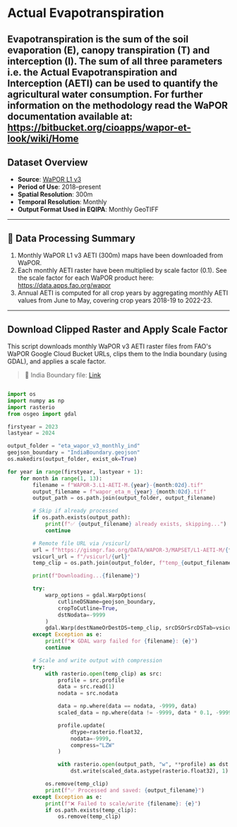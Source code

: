 # Actual Evapotranspiration
Evapotranspiration is the sum of the soil evaporation (E), canopy transpiration (T) and interception (I). 
The sum of all three parameters i.e. the Actual Evapotranspiration and Interception (AETI) can be used to quantify the agricultural water consumption.
For further information on the methodology read the WaPOR documentation available at: https://bitbucket.org/cioapps/wapor-et-look/wiki/Home
---

## Dataset Overview

- **Source**: [WaPOR L1 v3](https://console.cloud.google.com/storage/browser/fao-gismgr-wapor-3-data/DATA/WAPOR-3/MAPSET)
- **Period of Use**: 2018–present
- **Spatial Resolution**: 300m
- **Temporal Resolution**: Monthly
- **Output Format Used in EQIPA**: Monthly GeoTIFF

---

## 📌 Data Processing Summary

1. Monthly WaPOR L1 v3 AETI (300m) maps have been downloaded from WaPOR.
2. Each monthly AETI raster have been multiplied by scale factor (0.1). See the scale factor for each WaPOR product here: https://data.apps.fao.org/wapor
3. Annual AETI is computed for all crop years by aggregating monthly AETI values from June to May, covering crop years 2018-19 to 2022-23.

---



## Download Clipped Raster and Apply Scale Factor
This script downloads monthly WaPOR v3 AETI raster files from FAO's WaPOR Google Cloud Bucket URLs, clips them  to the India boundary (using GDAL), and applies a scale factor.
> 📁 India Boundary file: [Link](https://github.com/waterinag/eqipa-docs/blob/main/docs/assets/IndiaBoundary.geojson)


```python

import os
import numpy as np
import rasterio
from osgeo import gdal

firstyear = 2023
lastyear = 2024

output_folder = "eta_wapor_v3_monthly_ind"
geojson_boundary = "IndiaBoundary.geojson"
os.makedirs(output_folder, exist_ok=True)

for year in range(firstyear, lastyear + 1):
    for month in range(1, 13):
        filename = f"WAPOR-3.L1-AETI-M.{year}-{month:02d}.tif"
        output_filename = f"wapor_eta_m_{year}_{month:02d}.tif"
        output_path = os.path.join(output_folder, output_filename)

        # Skip if already processed
        if os.path.exists(output_path):
            print(f"✅ {output_filename} already exists, skipping...")
            continue

        # Remote file URL via /vsicurl/
        url = f"https://gismgr.fao.org/DATA/WAPOR-3/MAPSET/L1-AETI-M/{filename}"
        vsicurl_url = f"/vsicurl/{url}"
        temp_clip = os.path.join(output_folder, f"temp_{output_filename}")

        print(f"Downloading...{filename}")

        try:
            warp_options = gdal.WarpOptions(
                cutlineDSName=geojson_boundary,
                cropToCutline=True,
                dstNodata=-9999
            )
            gdal.Warp(destNameOrDestDS=temp_clip, srcDSOrSrcDSTab=vsicurl_url, options=warp_options)
        except Exception as e:
            print(f"❌ GDAL warp failed for {filename}: {e}")
            continue

        # Scale and write output with compression
        try:
            with rasterio.open(temp_clip) as src:
                profile = src.profile
                data = src.read(1)
                nodata = src.nodata

                data = np.where(data == nodata, -9999, data)
                scaled_data = np.where(data != -9999, data * 0.1, -9999)

                profile.update(
                    dtype=rasterio.float32,
                    nodata=-9999,
                    compress="LZW"
                )

                with rasterio.open(output_path, "w", **profile) as dst:
                    dst.write(scaled_data.astype(rasterio.float32), 1)

            os.remove(temp_clip)
            print(f"✅ Processed and saved: {output_filename}")
        except Exception as e:
            print(f"❌ Failed to scale/write {filename}: {e}")
            if os.path.exists(temp_clip):
                os.remove(temp_clip)


```
